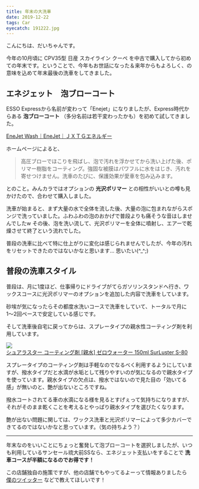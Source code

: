 ```yaml
---
title: 年末の大洗車
date: 2019-12-22
tags: Car
eyecatch: 191222.jpg
---
```


こんにちは、だいちゃんです。

今年の10月頃に CPV35型 日産 スカイライン クーペ を中古で購入してから初めての年末です。ということで、今年もお世話になった＆来年からもよろしく、の意味を込めて年末最後の洗車をしてきました。

## エネジェット　泡ブローコート

ESSO Expressから名前が変わって「Enejet」になりましたが、Express時代からある **泡ブローコート** （多分名前は若干変わったかも）を初めて試してきました。

[EneJet Wash｜EneJet｜ＪＸＴＧエネルギー](https://www.noe.jxtg-group.co.jp/consumer/ss/enejet/enejetwash.html)

ホームページによると、

> 高圧ブローでほこりを飛ばし、泡で汚れを浮かせてから洗い上げた後、ポリマー樹脂をコーティング。強固な被膜はパワフルに水をはじき、汚れを寄せつけません。洗車のたびに、保護効果が愛車を包み込みます。

とのこと。みんカラではオプションの **光沢ポリマー** との相性がいいとの噂も見かけたので、合わせて購入しました。

洗車が始まると、まず大量の水で全体を流した後、大量の泡に包まれながらスポンジで洗っていました。ふわふわの泡のおかげで普段よりも痛そうな音はしませんでしたw その後、泡を洗い流して、光沢ポリマーを全体に噴射し、エアーで乾燥させて終了という流れでした。

普段の洗車に比べて特に仕上がりに変化は感じられませんでしたが、今年の汚れをリセットできたのではないかなと思います... 思いたい(^_^;)

## 普段の洗車スタイル

普段は、月に1度ほど、仕事帰りにドライブがてらガソリンスタンドへ行き、ワックスコースに光沢ポリマーのオプションを追加した内容で洗車をしています。

砂埃が気になったらその都度水洗いコースで洗車をしていて、トータルで月に1〜2回ペースで安定している感じです。

そして洗車後自宅に戻ってからは、スプレータイプの親水性コーティング剤を利用しています。

[![](https://images-fe.ssl-images-amazon.com/images/I/415RLtCuLhL._SL160_.jpg)](http://www.amazon.co.jp/exec/obidos/ASIN/B0043C44BW/tairiku02280e-22/ref=nosim/)     
[シュアラスター コーティング剤 [親水] ゼロウォーター 150ml SurLuster S-80](http://www.amazon.co.jp/exec/obidos/ASIN/B0043C44BW/tairiku02280e-22/ref=nosim/)

スプレータイプのコーティング剤は手軽なのでなるべく利用するようにしていますが、撥水タイプだと水滴が水垢として残りやすいのが気になるので親水タイプを使っています。親水タイプの欠点は、撥水ではないので見た目の「効いてる感」が無いのと、艶が出ないところですね。

撥水コートされてる車の水滴になる様を見るとすげぇって気持ちになりますが、それがそのまま乾くことを考えるとやっぱり親水タイプを選びたくなります。

艶が出ない問題に関しては、ワックス洗車と光沢ポリマーによって多少カバーできてるのではないかなと思っています。（気の持ちよう？）

-----

年末なのをいいことにちょっと奮発して泡ブローコートを選択しましたが、いつも利用しているサンセール琉大前SSなら、エネジェット支払いをすることで **洗車コースが半額になるのでお得です！**

この店舗独自の施策ですが、他の店舗でもやってるよーって情報ありましたら [僕のツイッター](https://twitter.com/udc_xx) などで教えてほしいです！
